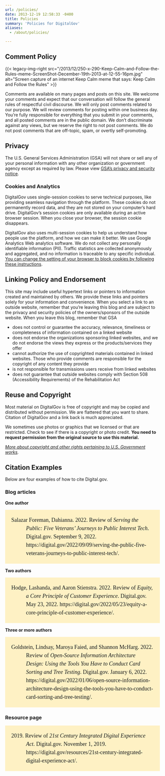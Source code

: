 ```yaml
---
url: /policies/
date: 2013-12-19 12:58:33 -0400
title: Policies
summary: 'Policies for DigitalGov'
aliases:
  - /about/policies/

---
```


## Comment Policy

{{< legacy-img-right src="/2013/12/250-x-290-Keep-Calm-and-Follow-the-Rules-meme-ScreenShot-December-19th-2013-at-12-55-16pm.jpg" alt="Screen capture of an internet Keep Calm meme that says: Keep Calm and Follow the Rules" >}}

Comments are available on many pages and posts on this site. We welcome your comments and expect that our conversation will follow the general rules of respectful civil discourse. We will only post comments related to our purpose. We will review comments for posting within one business day. You&#8217;re fully responsible for everything that you submit in your comments, and all posted comments are in the public domain. We don&#8217;t discriminate against any views, but we reserve the right to not post comments. We do not post comments that are off-topic, spam, or overtly self-promoting.

## Privacy

The U.S. General Services Administration (GSA) will not share or sell any of your personal information with any other organization or government agency except as required by law. Please view [GSA’s privacy and security notice](http://www.gsa.gov/portal/content/116609).

### Cookies and Analytics

DigitalGov uses single-session cookies to serve technical purposes, like providing seamless navigation through the platform. These cookies do not permanently record data, and they are not stored on your computer&#8217;s hard drive. DigitalGov&#8217;s session cookies are only available during an active browser session. When you close your browser, the session cookie disappears.

DigitalGov also uses multi-session cookies to help us understand how people use the platform, and how we can make it better. We use Google Analytics Web analytics software. We do not collect any personally identifiable information (PII). Traffic statistics are collected anonymously and aggregated, and no information is traceable to any specific individual. [You can change the setting of your browser to block cookies by following these instructions](http://www.usa.gov/optout-instructions.shtml).

## Linking Policy and Endorsement

This site may include useful hypertext links or pointers to information created and maintained by others. We provide these links and pointers solely for your information and convenience. When you select a link to an outside website, remember that you&#8217;re leaving this blog and are subject to the privacy and security policies of the owners/sponsors of the outside website. When you leave this blog, remember that GSA

* does not control or guarantee the accuracy, relevance, timeliness or completeness of information contained on a linked website
* does not endorse the organizations sponsoring linked websites, and we do not endorse the views they express or the products/services they offer
* cannot authorize the use of copyrighted materials contained in linked websites. Those who provide comments are responsible for the copyright of any content they provide
* is not responsible for transmissions users receive from linked websites
* does not guarantee that outside websites comply with Section 508 (Accessibility Requirements) of the Rehabilitation Act

## Reuse and Copyright

Most material on DigitalGov is free of copyright and may be copied and distributed without permission. We are flattered that you want to share. Citation of DigitalGov and a link back is much appreciated.

We sometimes use photos or graphics that we licensed or that are restricted. Check to see if there is a copyright or photo credit. **You need to request permission from the original source to use this material.**

_[More about copyright and other rights pertaining to U.S. Government works](http://www.usa.gov/copyright.shtml)._

## Citation Examples

Below are four examples of how to cite Digital.gov.

### Blog articles

**One author**

<div style="background: rgb(254, 241, 196); margin-bottom: 10px; padding: 20px;">
  <p style="font-family: Calibri; font-size: 18px; margin: 0px 0px 0px 0.5in; text-indent: -0.5in; line-height: 1.5em;">Salazar Foreman, Dahianna. 2022. Review of <i>Serving the Public: Five Veterans’ Journeys to Public Interest Tech</i>. Digital.gov. September 9, 2022. https://digital.gov/2022/09/09/serving-the-public-five-veterans-journeys-to-public-interest-tech/.</p>
</div>

**Two authors**

<div style="background: rgb(254, 241, 196); margin-bottom: 10px; padding: 20px;">
  <p style="font-family: Calibri; font-size: 18px; margin: 0px 0px 0px 0.5in; text-indent: -0.5in; line-height: 1.5em;">Hodge, Lashanda, and Aaron Stienstra. 2022. Review of <i>Equity, a Core Principle of Customer Experience</i>. Digital.gov. May 23, 2022. https://digital.gov/2022/05/23/equity-a-core-principle-of-customer-experience/.</p>
</div>

**Three or more authors**

<div style="background: rgb(254, 241, 196); margin-bottom: 10px; padding: 20px;">
  <p style="font-family: Calibri; font-size: 18px; margin: 0px 0px 0px 0.5in; text-indent: -0.5in; line-height: 1.5em;">Goldstein, Lindsay, Maroya Faied, and Shannon McHarg. 2022. Review of <i>Open-Source Information Architecture Design: Using the Tools You Have to Conduct Card Sorting and Tree Testing</i>. Digital.gov. January 6, 2022. https://digital.gov/2022/01/06/open-source-information-architecture-design-using-the-tools-you-have-to-conduct-card-sorting-and-tree-testing/.</p>
</div>

### Resource page

<div style="background: rgb(254, 241, 196); margin-bottom: 10px; padding: 20px;">
  <p style="font-family: Calibri; font-size: 18px; margin: 0px 0px 0px 0.5in; text-indent: -0.5in; line-height: 1.5em;">2019. Review of <i>21st Century Integrated Digital Experience Act</i>. Digital.gov. November 1, 2019. https://digital.gov/resources/21st-century-integrated-digital-experience-act/.</p>
</div>
